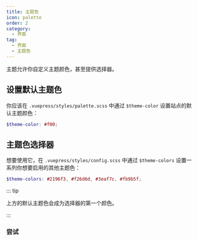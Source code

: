 ```yaml
---
title: 主题色
icon: palette
order: 2
category:
  - 界面
tag:
  - 界面
  - 主题色
---
```


主题允许你自定义主题颜色，甚至提供选择器。

<!-- more -->

## 设置默认主题色

你应该在 `.vuepress/styles/palette.scss` 中通过 `$theme-color` 设置站点的默认主题颜色：

```scss
$theme-color: #f00;
```

## 主题色选择器

想要使用它，在 `.vuepress/styles/config.scss` 中通过 `$theme-colors` 设置一系列你想要启用的其他主题色：

```scss
$theme-colors: #2196f3, #f26d6d, #3eaf7c, #fb9b5f;
```

::: tip

上方的默认主题色会成为选择器的第一个颜色。

:::

### 尝试

<!-- markdownlint-disable-->

<ThemeColorPicker :themeColor="themeColor" />

<!-- markdownlint-restore -->

<script setup lang="ts">
import { computed } from "vue";
import { entries, fromEntries } from '@vuepress/helper/client';
import cssVariables from "vuepress-theme-hope/styles/variables.module.scss?module";

import ThemeColorPicker from "@theme-hope/modules/outlook/components/ThemeColorPicker";

const themeColor = fromEntries(
  entries(cssVariables).filter(([key]) => key.startsWith("theme-"))
)
</script>
